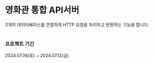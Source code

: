 # 영화관 통합 API서버
3개의 데이터베이스를 연결하여 HTTP 요청을 처리하고 반환하는 기능을 합니다.<br>
<br>

### 프로젝트 기간
2024.07.06(토) ~ 2024.07.12(금)
<br><br>
